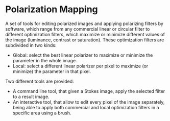 # Polarization Mapping
A set of tools for editing polarized images and applying polarizing filters by software, which range from any commercial linear or circular filter to different optimization filters, which maximize or minimize different values of the image (luminance, contrast or saturation). These optimization filters are subdivided in two kinds:
- Global: select the best linear polarizer to maximize or minimize the parameter in the whole image.
- Local: select a different linear polarizer per pixel to maximize (or minimize) the parameter in that pixel.

Two different tools are provided:
- A command line tool, that given a Stokes image, apply the selected filter to a result image.
- An interactive tool, that allow to edit every pixel of the image separately, being able to apply both commercial and local optimization filters in a specific area using a brush.
